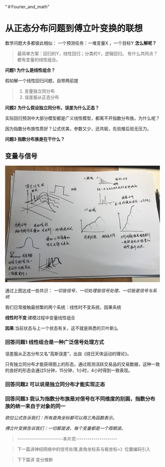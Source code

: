 “＃Fourier_and_math”
# 从正态分布问题到傅立叶变换的联想

数学问题大多都彼此相似：
    一个预测任务：一堆变量X ，一个目标Y
**怎么解呢？**
>  最简单方案：回归的Y，线性回归；分类的Y，逻辑回归。
>  有什么共同点？ 都有变量的线性组合。

**问题1 为什么是线性组合？**

假如解一个线性回归问题，自带两前提
> 1. 变量独立同分布
> 2. 误差服从正态分布

 **问题2 为什么假设独立同分布，误差为什么正态？**

实际回归预测中大部分模型都是广义线性模型，都离不开指数分布族，为什么呢？

因为指数分布族性质好？公式优美，参数又少，还共轭，先验推后验无压力。

**问题3 指数分布族是在干什么？**



## 变量与信号


![fourier](https://github.com/minmingogogo/img/blob/master/fuliyea01.jpg)


通过上图达成一些共识：
_一切皆信号，一切处理皆信号处理，一切皆是信号与系统_

我们日常接触最频繁的两个系统：线性时不变系统，因果系统

**线性时不变**:建模过程中变量线性组合

**因果**:当前状态与上一个状态有关，这不就是熟悉的贝叶斯么
### 回答问题1 线性组合是一种广泛信号处理方式

误差服从正态分布又名“高斯误差”，出自《绕日天体运动的理论》。

只有独立同分布才能获得图上的形态，通过观测活跃交易品的交易数据，这种一致的良好的形态会通过5分钟，15分钟，1小时，4小时得到一致表现。

### 回答问题2 可以说是独立同分布才能实现正态

### 回答问题3 我认为指数分布族是对信号在不同维度的刻画，指数分布族的统一来自于对象的同一

_欧拉公式告诉我们：所有直角坐标都可以用三角函数表示。_

_傅立叶变换告诉我们：一切都是波，每个变量都是一个周期波。_


> -----------------------本片完---------------------

> 下一篇讲神经网络中的信号处理,直角坐标系与极坐标=》位置编码引入 

> 下下篇讲 变分推断








